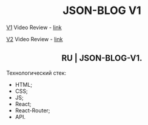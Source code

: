 <h1 align="center">JSON-BLOG V1</h1>

[V1](https://github.com/4min-dev/JSON-BLOG-V1)
Video Review - [link](https://youtu.be/IribWafhZos)

[V2](https://github.com/4min-dev/JSON-BLOG-V2)
Video Review - [link](https://youtu.be/OgwTnhlGWoc)

<h2 align="center">RU | JSON-BLOG-V1.</h2>

Технологический стек:

- HTML;
- CSS;
- JS;
- React;
- React-Router;
- API.
